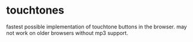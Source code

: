 touchtones
==========

fastest possible implementation of touchtone buttons in the browser. may not work on older browsers without mp3 support. 
